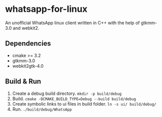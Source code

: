 # whatsapp-for-linux

An unofficial WhatsApp linux client written in C++ with the help of gtkmm-3.0 and webkit2.


## Dependencies

* cmake >= 3.2
* gtkmm-3.0
* webkit2gtk-4.0


## Build & Run

1. Create a debug build directory. `mkdir -p build/debug`
2. Build. `cmake -DCMAKE_BUILD_TYPE=Debug --build build/debug`
3. Create symbolic links to ui files in build folder. `ln -s ui/ build/debug/`
4. Run. `./build/debug/WhatsApp`

